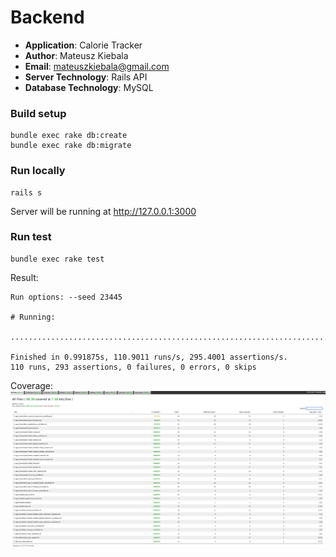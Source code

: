 # Backend
- **Application**: Calorie Tracker
- **Author**: Mateusz Kiebala
- **Email**: mateuszkiebala@gmail.com
- **Server Technology**: Rails API
- **Database Technology**: MySQL

### Build setup
```
bundle exec rake db:create
bundle exec rake db:migrate
```

### Run locally
```
rails s
```
Server will be running at http://127.0.0.1:3000

### Run test
```
bundle exec rake test
```

Result:
```
Run options: --seed 23445

# Running:

..............................................................................................................

Finished in 0.991875s, 110.9011 runs/s, 295.4001 assertions/s.
110 runs, 293 assertions, 0 failures, 0 errors, 0 skips
```

Coverage:
![alt text](coverage/img.png "Coverage")